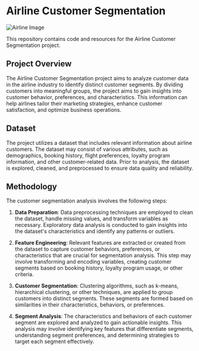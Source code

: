 # Airline Customer Segmentation

![Airline Image](airline_image.jpg)

This repository contains code and resources for the Airline Customer Segmentation project.

## Project Overview

The Airline Customer Segmentation project aims to analyze customer data in the airline industry to identify distinct customer segments. By dividing customers into meaningful groups, the project aims to gain insights into customer behavior, preferences, and characteristics. This information can help airlines tailor their marketing strategies, enhance customer satisfaction, and optimize business operations.

## Dataset

The project utilizes a dataset that includes relevant information about airline customers. The dataset may consist of various attributes, such as demographics, booking history, flight preferences, loyalty program information, and other customer-related data. Prior to analysis, the dataset is explored, cleaned, and preprocessed to ensure data quality and reliability.

## Methodology

The customer segmentation analysis involves the following steps:

1. **Data Preparation**: Data preprocessing techniques are employed to clean the dataset, handle missing values, and transform variables as necessary. Exploratory data analysis is conducted to gain insights into the dataset's characteristics and identify any patterns or outliers.

2. **Feature Engineering**: Relevant features are extracted or created from the dataset to capture customer behaviors, preferences, or characteristics that are crucial for segmentation analysis. This step may involve transforming and encoding variables, creating customer segments based on booking history, loyalty program usage, or other criteria.

3. **Customer Segmentation**: Clustering algorithms, such as k-means, hierarchical clustering, or other techniques, are applied to group customers into distinct segments. These segments are formed based on similarities in their characteristics, behaviors, or preferences.

4. **Segment Analysis**: The characteristics and behaviors of each customer segment are explored and analyzed to gain actionable insights. This analysis may involve identifying key features that differentiate segments, understanding segment preferences, and determining strategies to target each segment effectively.
